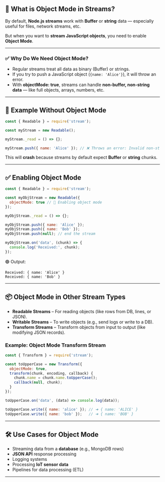 
## 🧠 What is Object Mode in Streams?

By default, **Node.js streams** work with **Buffer** or **string** data — especially useful for files, network streams, etc.

But when you want to **stream JavaScript objects**, you need to enable **Object Mode**.

---

### ✅ Why Do We Need Object Mode?

* Regular streams treat all data as binary (Buffer) or strings.
* If you try to push a JavaScript object (`{name: 'Alice'}`), it will throw an error.
* With **objectMode: true**, streams can handle **non-buffer, non-string data** — like full objects, arrays, numbers, etc.

---

## 🧪 Example Without Object Mode

```js
const { Readable } = require('stream');

const myStream = new Readable();

myStream._read = () => {};

myStream.push({ name: 'Alice' }); // ❌ Throws an error: Invalid non-string/buffer chunk
```

This will **crash** because streams by default expect **Buffer** or **string** chunks.

---

## ✅ Enabling Object Mode

```js
const { Readable } = require('stream');

const myObjStream = new Readable({
  objectMode: true // 🔑 Enabling object mode
});

myObjStream._read = () => {};

myObjStream.push({ name: 'Alice' });
myObjStream.push({ name: 'Bob' });
myObjStream.push(null); // end the stream

myObjStream.on('data', (chunk) => {
  console.log('Received:', chunk);
});
```

🟢 Output:

```
Received: { name: 'Alice' }
Received: { name: 'Bob' }
```

---

## 📦 Object Mode in Other Stream Types

* **Readable Streams** – For reading objects (like rows from DB, lines, or JSON).
* **Writable Streams** – To write objects (e.g., send logs or write to a DB).
* **Transform Streams** – Transform objects from input to output (like modifying JSON records).

### Example: Object Mode Transform Stream

```js
const { Transform } = require('stream');

const toUpperCase = new Transform({
  objectMode: true,
  transform(chunk, encoding, callback) {
    chunk.name = chunk.name.toUpperCase();
    callback(null, chunk);
  }
});

toUpperCase.on('data', (data) => console.log(data));

toUpperCase.write({ name: 'alice' }); // ➜ { name: 'ALICE' }
toUpperCase.write({ name: 'bob' });   // ➜ { name: 'BOB' }
```

---

## 🛠 Use Cases for Object Mode

* Streaming data from a **database** (e.g., MongoDB rows)
* **JSON API** response processing
* Logging systems
* Processing **IoT sensor data**
* Pipelines for data processing (ETL)

---


